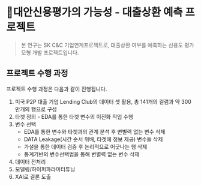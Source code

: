 # 💸대안신용평가의 가능성 - 대출상환 예측 프로젝트
> 본 연구는 SK C&C 기업연계프로젝트로, 대출상환 여부를 예측하는 신용도 평가모형 개발 프로젝트입니다.

## 프로젝트 수행 과정
프로젝트 수행 과정은 다음과 같이 진행됩니다.
1. 미국 P2P 대출 기업 Lending Club의 데이터 셋 활용, 총 141개의 컬럼과 약 300만개의 행으로 구성
2. 타겟 정의 - EDA를 통한 타겟 변수의 이진화 작업 수행
3. 변수 선택
   - EDA를 통한 변수와 타겟과의 관계 분석 후 변별력 없는 변수 삭제
   - DATA Leakage(시간 순서 위배, 타겟에 정보 제공) 변수들 삭제
   - 가설을 통한 데이터 검증 후 논리적으로 어긋나는 행 삭제
   - 통계기반의 변수선택법을 통해 변별력 없는 변수 삭제
4. 데이터 전처리
5. 모델링/하이퍼파라미터튜닝
6. XAI로 결론 도출

